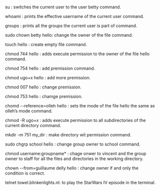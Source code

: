  su : switches the current user to the user betty command.

whoami : prints the effective username of the current user command.

groups : prints all the groups the current user is part of command.

sudo chown betty hello: change the owner of the file command.

touch hello : create empty file command.

chmod 744 hello : adds execute permission to the owner of the file hello command.

chmod 754 hello : add premission command.

chmod ugo+x hello : add more premission.

chmod 007 hello : change premission.

chmod 753 hello : chamge premission.

chomd --reference=olleh hello : sets the mode of the file hello the same as olleh’s mode command.

chmod -R ugo+x : adds execute permission to all subdirectories of the current directory command.

mkdir -m 751 my_dir : make directory wit permission command.

sudo chgrp school hello : change group owner to school command.

chmod username:groupname* : chage onwer  to vincent and the group owner to staff for all the files and directories in the working directory.

chown --from=guillaume delly hello : change owner if and only the condition is correct.

telnet towel.blinkenlights.nl: to play the StarWars IV episode in the terminal.

